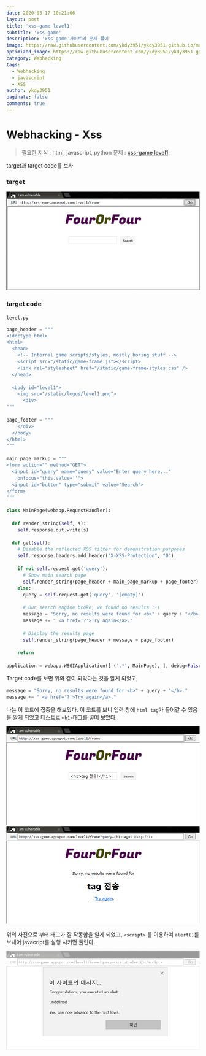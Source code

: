 ```yaml
---
date: 2020-05-17 10:21:06
layout: post
title: 'xss-game level1'
subtitle: 'xss-game'
description: 'xss-game 사이트의 문제 풀이'
image: https://raw.githubusercontent.com/ykdy3951/ykdy3951.github.io/master/_src/xss-game/1/image.png
optimized_image: https://raw.githubusercontent.com/ykdy3951/ykdy3951.github.io/master/_src/xss-game/1/image.png
category: Webhacking
tags:
  - Webhacking
  - javascript
  - XSS
author: ykdy3951
paginate: false
comments: true
---
```


# Webhacking - Xss

> 필요한 지식 : html, javascript, python
> 문제 : [xss-game level1](http://xss-game.appspot.com/level1).

target과 target code를 보자

### target

![placeholder](https://github.com/ykdy3951/ykdy3951.github.io/blob/master/_src/xss-game/1/1.png?raw=true 'target')

### target code

`level.py`

```python
page_header = """
<!doctype html>
<html>
  <head>
    <!-- Internal game scripts/styles, mostly boring stuff -->
    <script src="/static/game-frame.js"></script>
    <link rel="stylesheet" href="/static/game-frame-styles.css" />
  </head>

  <body id="level1">
    <img src="/static/logos/level1.png">
      <div>
"""

page_footer = """
    </div>
  </body>
</html>
"""

main_page_markup = """
<form action="" method="GET">
  <input id="query" name="query" value="Enter query here..."
    onfocus="this.value=''">
  <input id="button" type="submit" value="Search">
</form>
"""

class MainPage(webapp.RequestHandler):

  def render_string(self, s):
    self.response.out.write(s)

  def get(self):
    # Disable the reflected XSS filter for demonstration purposes
    self.response.headers.add_header("X-XSS-Protection", "0")

    if not self.request.get('query'):
      # Show main search page
      self.render_string(page_header + main_page_markup + page_footer)
    else:
      query = self.request.get('query', '[empty]')

      # Our search engine broke, we found no results :-(
      message = "Sorry, no results were found for <b>" + query + "</b>."
      message += " <a href='?'>Try again</a>."

      # Display the results page
      self.render_string(page_header + message + page_footer)

    return

application = webapp.WSGIApplication([ ('.*', MainPage), ], debug=False)
```

Target code를 보면 위와 같이 되있다는 것을 알게 되었고,

```python
message = "Sorry, no results were found for <b>" + query + "</b>."
message += " <a href='?'>Try again</a>."
```

나는 이 코드에 집중을 해보았다.
이 코드를 보니 입력 창에 `html tag`가 들어갈 수 있음을 알게 되었고 테스트로 `<h1>`태그를 넣어 보았다.

![placeholder](https://github.com/ykdy3951/ykdy3951.github.io/blob/master/_src/xss-game/1/2.png?raw=true 'input1')
![placeholder](https://github.com/ykdy3951/ykdy3951.github.io/blob/master/_src/xss-game/1/3.png?raw=true 'input1-result')

위의 사진으로 부터 태그가 잘 작동함을 알게 되었고,
`<script>` 를 이용하여 `alert()`를 보내어 javacript를 실행 시키면 풀린다.

![placeholder](https://github.com/ykdy3951/ykdy3951.github.io/blob/master/_src/xss-game/1/4.png?raw=true 'level1-clear!')
